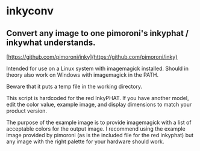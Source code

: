 # inkyconv
## Convert any image to one pimoroni's inkyphat / inkywhat understands. ##
[https://github.com/pimoroni/inky](https://github.com/pimoroni/inky)

Intended for use on a Linux system with imagemagick installed.
Should in theory also work on Windows with imagemagick in the PATH.

Beware that it puts a temp file in the working directory.

This script is hardcoded for the red InkyPHAT. If you have another model, edit the color value, example image, and display dimensions to match your product version.

The purpose of the example image is to provide imagemagick with a list of acceptable colors for the output image. I recommend using the example image provided by pimoroni (as is the included file for the red inkyphat) but any image with the right palette for your hardware should work.
